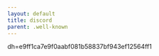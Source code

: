 ```yaml
---
layout: default
title: discord
parent: .well-known
---
```

dh=e9ff1ca7e9f0aabf081b58837bf943ef12564ff1